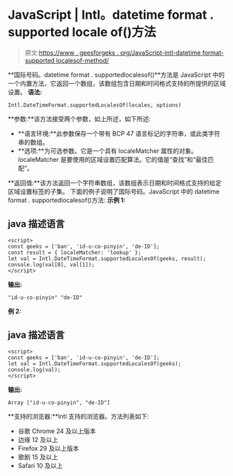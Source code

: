 # JavaScript | Intl。datetime format . supported locale of()方法

> 原文:[https://www . geesforgeks . org/JavaScript-intl-datetime format-supported localesof-method/](https://www.geeksforgeeks.org/javascript-intl-datetimeformat-supportedlocalesof-method/)

**国际号码。datetime format . supportedlocalesof()**方法是 JavaScript 中的一个内置方法，它返回一个数组，该数组包含日期和时间格式支持的所提供的区域设置。
**语法:**

```
Intl.DateTimeFormat.supportedLocalesOf(locales, options)
```

**参数:**该方法接受两个参数，如上所述，如下所述:

*   **语言环境:**此参数保存一个带有 BCP 47 语言标记的字符串，或此类字符串的数组。
*   **选项:**为可选参数。它是一个具有 localeMatcher 属性的对象。localeMatcher 是要使用的区域设置匹配算法。它的值是“查找”和“最佳匹配”。

**返回值:**该方法返回一个字符串数组，该数组表示日期和时间格式支持的给定区域设置标签的子集。
下面的例子说明了国际号码。JavaScript 中的 datetime format . supportedlocalesof()方法:
**示例 1:**

## java 描述语言

```
<script>
const geeks = ['ban', 'id-u-co-pinyin', 'de-ID'];
const result = { localeMatcher: 'lookup' };
let val = Intl.DateTimeFormat.supportedLocalesOf(geeks, result);
console.log(val[0], val[1]);
</script>
```

**输出:**

```
"id-u-co-pinyin" "de-ID"
```

**例 2:**

## java 描述语言

```
<script>
const geeks = ['ban', 'id-u-co-pinyin', 'de-ID'];
let val = Intl.DateTimeFormat.supportedLocalesOf(geeks);
console.log(val);
</script>
```

**输出:**

```
Array ["id-u-co-pinyin", "de-ID"]
```

**支持的浏览器:**Intl 支持的浏览器。方法列表如下:

*   谷歌 Chrome 24 及以上版本
*   边缘 12 及以上
*   Firefox 29 及以上版本
*   歌剧 15 及以上
*   Safari 10 及以上